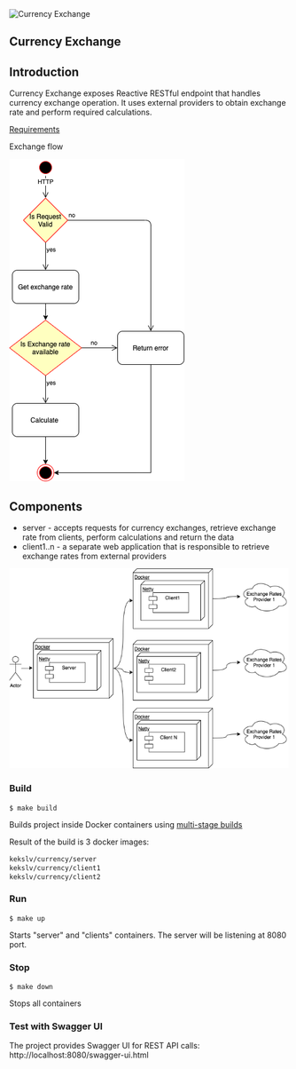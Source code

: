 <img src="https://lh3.googleusercontent.com/oVEjuQmgifMi95Fc_AL836hvbJTOIfeSyYN1WozQ81bhO-y43VyBzC7NvgnCHc9Ddn8=h750" alt="Currency Exchange" width="200" height="200">

## Currency Exchange

## Introduction
Currency Exchange exposes Reactive RESTful endpoint that handles currency exchange operation.
It uses external providers to obtain exchange rate and perform required calculations.

[Requirements](https://docsend.com/view/6rphu2z)

Exchange flow

![Exchange Flow](docs/Currency_Exchange_Flow.png)

## Components
- server - accepts requests for currency exchanges, retrieve exchange rate from clients, perform calculations and return the data
- client1..n - a separate web application that is responsible to retrieve exchange rates from external providers


![Deployment Diagram](docs/Deployment.png)

### Build
```shell
$ make build
```

Builds project inside Docker containers using [multi-stage builds](https://docs.docker.com/develop/develop-images/multistage-build/)

Result of the build is 3 docker images:

```shell
kekslv/currency/server
kekslv/currency/client1
kekslv/currency/client2
```

### Run
```shell
$ make up
```
Starts "server" and "clients" containers. The server will be listening at 8080 port.
### Stop
```shell
$ make down
```
Stops all containers

### Test with Swagger UI
The project provides Swagger UI for REST API calls: http://localhost:8080/swagger-ui.html




